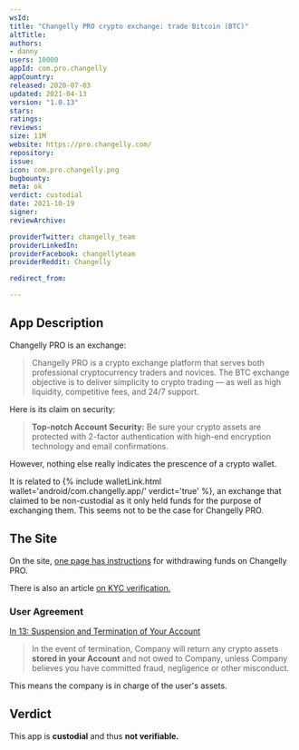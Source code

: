 ```yaml
---
wsId: 
title: "Changelly PRO crypto exchange: trade Bitcoin (BTC)"
altTitle: 
authors:
- danny
users: 10000
appId: com.pro.changelly
appCountry: 
released: 2020-07-03
updated: 2021-04-13
version: "1.0.13"
stars: 
ratings: 
reviews: 
size: 11M
website: https://pro.changelly.com/
repository: 
issue: 
icon: com.pro.changelly.png
bugbounty: 
meta: ok
verdict: custodial
date: 2021-10-19
signer: 
reviewArchive:

providerTwitter: changelly_team
providerLinkedIn: 
providerFacebook: changellyteam
providerReddit: Changelly

redirect_from:

---
```


## App Description
Changelly PRO is an exchange:

> Changelly PRO is a crypto exchange platform that serves both professional cryptocurrency traders and novices. The BTC exchange objective is to deliver simplicity to crypto trading — as well as high liquidity, competitive fees, and 24/7 support. 

Here is its claim on security:

> **Top-notch Account Security:** Be sure your crypto assets are protected with 2-factor authentication with high-end encryption technology and email confirmations.

However, nothing else really indicates the prescence of a crypto wallet.

It is related to {% include walletLink.html wallet='android/com.changelly.app/' verdict='true' %}, an exchange that claimed to be non-custodial as it only held funds for the purpose of exchanging them. This seems not to be the case for Changelly PRO.

## The Site
On the site, [one page has instructions](https://support.changelly.com/en/support/solutions/articles/14000111647-how-to-withdraw-funds-step-by-step-) for withdrawing funds on Changelly PRO.

There is also an article [on KYC verification.](https://support.changelly.com/en/support/solutions/articles/14000111665-what-is-kyc-verification-and-how-to-get-verified-)


### User Agreement
[In 13: Suspension and Termination of Your Account](https://pro.changelly.com/terms-of-use)

> In the event of termination, Company will return any crypto assets **stored in your Account** and not owed to Company, unless Company believes you have committed fraud, negligence or other misconduct.

This means the company is in charge of the user's assets.

## Verdict
This app is **custodial** and thus  **not verifiable.**
